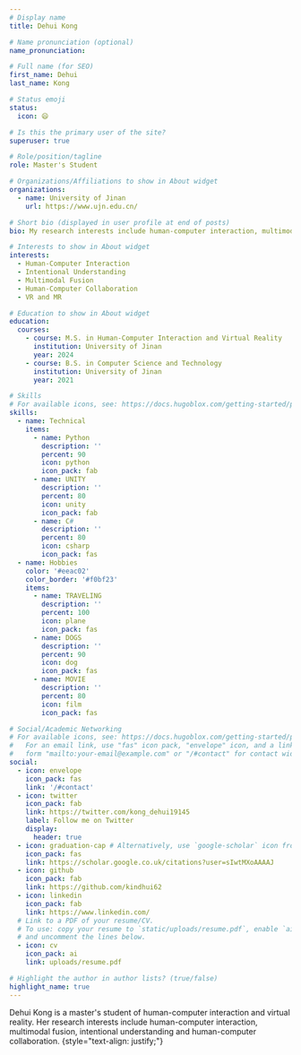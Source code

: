 ```yaml
---
# Display name
title: Dehui Kong

# Name pronunciation (optional)
name_pronunciation: 

# Full name (for SEO)
first_name: Dehui
last_name: Kong

# Status emoji
status:
  icon: 😄

# Is this the primary user of the site?
superuser: true

# Role/position/tagline
role: Master's Student

# Organizations/Affiliations to show in About widget
organizations:
  - name: University of Jinan
    url: https://www.ujn.edu.cn/

# Short bio (displayed in user profile at end of posts)
bio: My research interests include human-computer interaction, multimodal fusion, intentional understanding and human-computer collaboration.

# Interests to show in About widget
interests:
  - Human-Computer Interaction
  - Intentional Understanding
  - Multimodal Fusion
  - Human-Computer Collaboration
  - VR and MR

# Education to show in About widget
education:
  courses:
    - course: M.S. in Human-Computer Interaction and Virtual Reality
      institution: University of Jinan
      year: 2024
    - course: B.S. in Computer Science and Technology
      institution: University of Jinan
      year: 2021

# Skills
# For available icons, see: https://docs.hugoblox.com/getting-started/page-builder/#icons
skills:
  - name: Technical
    items:
      - name: Python
        description: ''
        percent: 90
        icon: python
        icon_pack: fab
      - name: UNITY
        description: ''
        percent: 80
        icon: unity
        icon_pack: fab
      - name: C#
        description: ''
        percent: 80
        icon: csharp
        icon_pack: fas
  - name: Hobbies
    color: '#eeac02'
    color_border: '#f0bf23'
    items:
      - name: TRAVELING
        description: ''
        percent: 100
        icon: plane
        icon_pack: fas
      - name: DOGS
        description: ''
        percent: 90
        icon: dog
        icon_pack: fas
      - name: MOVIE
        description: ''
        percent: 80
        icon: film
        icon_pack: fas

# Social/Academic Networking
# For available icons, see: https://docs.hugoblox.com/getting-started/page-builder/#icons
#   For an email link, use "fas" icon pack, "envelope" icon, and a link in the
#   form "mailto:your-email@example.com" or "/#contact" for contact widget.
social:
  - icon: envelope
    icon_pack: fas
    link: '/#contact'
  - icon: twitter
    icon_pack: fab
    link: https://twitter.com/kong_dehui19145
    label: Follow me on Twitter
    display:
      header: true
  - icon: graduation-cap # Alternatively, use `google-scholar` icon from `ai` icon pack
    icon_pack: fas
    link: https://scholar.google.co.uk/citations?user=sIwtMXoAAAAJ
  - icon: github
    icon_pack: fab
    link: https://github.com/kindhui62
  - icon: linkedin
    icon_pack: fab
    link: https://www.linkedin.com/
  # Link to a PDF of your resume/CV.
  # To use: copy your resume to `static/uploads/resume.pdf`, enable `ai` icons in `params.yaml`,
  # and uncomment the lines below.
  - icon: cv
    icon_pack: ai
    link: uploads/resume.pdf

# Highlight the author in author lists? (true/false)
highlight_name: true
---
```


Dehui Kong is a master's student of human-computer interaction and virtual reality. Her research interests include human-computer interaction, multimodal fusion, intentional understanding and human-computer collaboration.
{style="text-align: justify;"}
